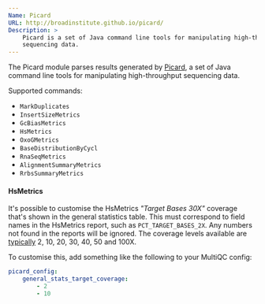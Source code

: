 ```yaml
---
Name: Picard
URL: http://broadinstitute.github.io/picard/
Description: >
    Picard is a set of Java command line tools for manipulating high-throughput
    sequencing data.
---
```


The Picard module parses results generated by
[Picard](http://broadinstitute.github.io/picard/),
a set of Java command line tools for manipulating high-throughput
sequencing data.

Supported commands:

* `MarkDuplicates`
* `InsertSizeMetrics`
* `GcBiasMetrics`
* `HsMetrics`
* `OxoGMetrics`
* `BaseDistributionByCycl`
* `RnaSeqMetrics`
* `AlignmentSummaryMetrics`
* `RrbsSummaryMetrics`

#### HsMetrics
It's possible to customise the HsMetrics _"Target Bases 30X"_ coverage that's
shown in the general statistics table. This must correspond to field names in the
HsMetrics report, such as `PCT_TARGET_BASES_2X`. Any numbers not found in the
reports will be ignored. The coverage levels available are
[typically](https://github.com/ewels/MultiQC_TestData/blob/master/data/modules/picard/HsMetrics/alignment-hs_metrics.txt)
2, 10, 20, 30, 40, 50 and 100X.

To customise this, add something like the following to your MultiQC config:
```yaml
picard_config:
    general_stats_target_coverage:
        - 2
        - 10
```
